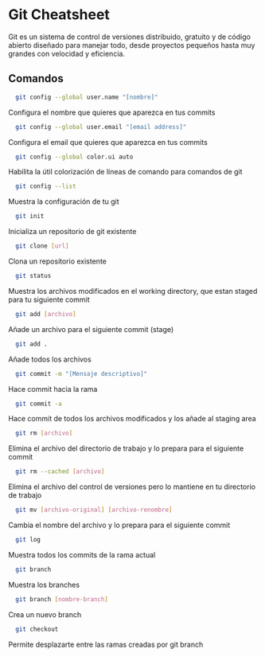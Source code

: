 # Git Cheatsheet

Git es un sistema de control de versiones distribuido, gratuito y de código abierto diseñado para manejar todo, desde proyectos pequeños hasta muy grandes con velocidad y eficiencia.

## Comandos

```bash
  git config --global user.name "[nombre]"
```
Configura el nombre que quieres que aparezca en tus commits

```bash
  git config --global user.email "[email address]"
```
Configura el email que quieres que aparezca en tus commits

```bash
  git config --global color.ui auto
```
Habilita la útil colorización de líneas de comando para comandos de git

```bash
  git config --list
```
Muestra la configuración de tu git

```bash
  git init
```
Inicializa un repositorio de git existente

```bash
  git clone [url]
```
Clona un repositorio existente

```bash
  git status
```
Muestra los archivos modificados en el working directory, que estan staged para tu siguiente commit

```bash
  git add [archivo]
```
Añade un archivo para el siguiente commit (stage)

```bash
  git add .
```
Añade todos los archivos

```bash
  git commit -m "[Mensaje descriptivo]"
```
Hace commit hacia la rama

```bash
  git commit -a
```
Hace commit de todos los archivos modificados y los añade al staging area

```bash
  git rm [archivo]
```
Elimina el archivo del directorio de trabajo y lo prepara para el siguiente commit

```bash
  git rm --cached [archivo]
```
Elimina el archivo del control de versiones pero lo mantiene en tu directorio de trabajo

```bash
  git mv [archivo-original] [archivo-renombre]
```
Cambia el nombre del archivo y lo prepara para el siguiente commit

```bash
  git log
```
Muestra todos los commits de la rama actual

```bash
  git branch
```
Muestra los branches
```bash
  git branch [nombre-branch]
```
Crea un nuevo branch
```bash
  git checkout
```
Permite desplazarte entre las ramas creadas por git branch